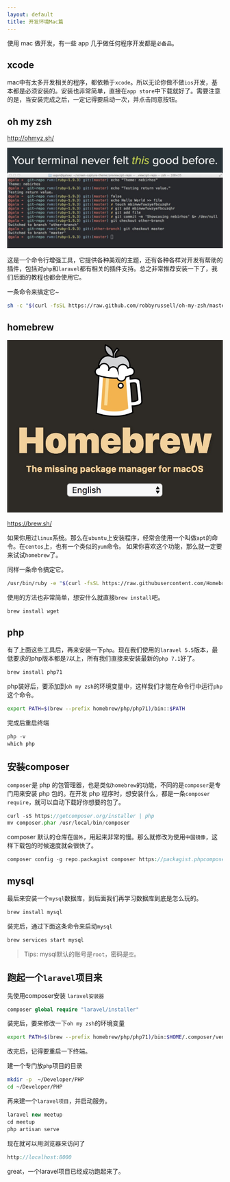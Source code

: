 ```yaml
---
layout: default
title: 开发环境Mac篇
---
```


使用 mac 做开发，有一些 app 几乎做任何程序开发都是`必备品`。

## xcode
mac中有太多开发相关的程序，都依赖于`xcode`。所以无论你做不做`ios`开发，基本都是必须安装的。安装也非常简单，直接在`app store`中下载就好了。需要注意的是，当安装完成之后，一定记得要启动一次，并点击同意按钮。


## oh my zsh

http://ohmyz.sh/

![](media/15104946745739.jpg)


这是一个命令行增强工具，它提供各种美观的主题，还有各种各样对开发有帮助的插件，包括对`php`和`laravel`都有相关的插件支持。总之非常推荐安装一下了，我们后面的教程也都会使用它。

一条命令来搞定它~

```bash
sh -c "$(curl -fsSL https://raw.github.com/robbyrussell/oh-my-zsh/master/tools/install.sh)"
```

## homebrew

![](media/15104947331623.jpg)


https://brew.sh/

如果你用过`linux`系统。那么在`ubuntu`上安装程序，经常会使用一个叫做`apt`的命令。在`centos`上，也有一个类似的`yum`命令。
如果你喜欢这个功能，那么就一定要来试试`homebrew`了。

同样一条命令搞定它。

```bash
/usr/bin/ruby -e "$(curl -fsSL https://raw.githubusercontent.com/Homebrew/install/master/install)"
```

使用的方法也非常简单，想安什么就直接`brew install`吧。

```bash
brew install wget
```

## php

有了上面这些工具后，再来安装一下`php`。现在我们使用的`laravel 5.5`版本，最低要求的php版本都是`7`以上，所有我们直接来安装最新的`php 7.1`好了。

```bash
brew install php71
```

php装好后，要添加到`oh my zsh`的环境变量中，这样我们才能在命令行中运行`php`这个命令。

```bash
export PATH=$(brew --prefix homebrew/php/php71)/bin::$PATH
```

完成后重启终端

```php
php -v
which php
```

## 安装composer

`composer`是 php 的包管理器，也是类似`homebrew`的功能，不同的是`composer`是专门用来安装 php 包的。在开发 php 程序时，想安装什么，都是一条`composer require`，就可以自动下载好你想要的包了。

```php
curl -sS https://getcomposer.org/installer | php
mv composer.phar /usr/local/bin/composer
```

composer 默认的仓库在`国外`，用起来非常的慢。那么就修改为使用`中国镜像`，这样下载包的时候速度就会很快了。

```php
composer config -g repo.packagist composer https://packagist.phpcomposer.com
```

## mysql

最后来安装一个`mysql`数据库，到后面我们再学习数据库到底是怎么玩的。

```bash
brew install mysql
```

装完后，通过下面这条命令来启动`mysql`

```bash
brew services start mysql
```

>Tips: mysql默认的账号是`root`，密码是`空`。


## 跑起一个`laravel`项目来

先使用composer安装 `laravel安装器`

```php
composer global require "laravel/installer"
```

装完后，要来修改一下`oh my zsh`的环境变量

```bash
export PATH=$(brew --prefix homebrew/php/php71)/bin:$HOME/.composer/vendor/bin:$PATH
```

改完后，记得要重启一下终端。

建一个专门放`php`项目的目录

```bash
mkdir -p  ~/Developer/PHP
cd ~/Developer/PHP
```

再来建一个`laravel项目`，并启动服务。

```php
laravel new meetup
cd meetup
php artisan serve
```

现在就可以用浏览器来访问了

```php
http://localhost:8000
```

great，一个laravel项目已经成功跑起来了。


